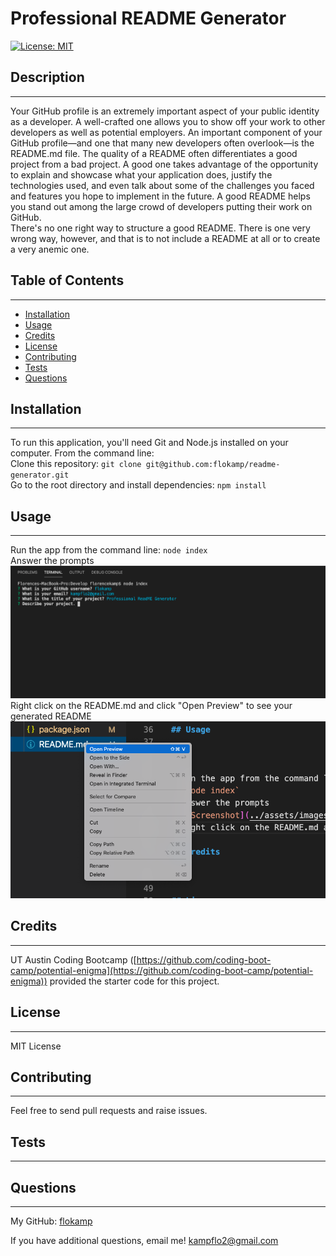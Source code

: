 Professional README Generator
==========

[![License: MIT](https://img.shields.io/badge/License-MIT-yellow.svg)](https://opensource.org/licenses/MIT)

## Description
-----------------
Your GitHub profile is an extremely important aspect of your public identity as a developer. A well-crafted one allows you to show off your work to other developers as well as potential employers. An important component of your GitHub profile—and one that many new developers often overlook—is the README.md file. The quality of a README often differentiates a good project from a bad project. A good one takes advantage of the opportunity to explain and showcase what your application does, justify the technologies used, and even talk about some of the challenges you faced and features you hope to implement in the future. A good README helps you stand out among the large crowd of developers putting their work on GitHub. <br> There's no one right way to structure a good README. There is one very wrong way, however, and that is to not include a README at all or to create a very anemic one.

## Table of Contents
-----------------
* [Installation](#installation)
* [Usage](#usage)
* [Credits](#credits)
* [License](#license)
* [Contributing](#contributing)
* [Tests](#tests)
* [Questions](#questions)

## Installation
-----------------
To run this application, you'll need Git and Node.js installed on your computer. From the command line: <br>Clone this repository: `git clone git@github.com:flokamp/readme-generator.git`<br>Go to the root directory and install dependencies: `npm install`

## Usage
-----------------
Run the app from the command line: `node index`<br> Answer the prompts<br>![Screenshot](assets/images/prompts.png)<br>Right click on the README.md and click "Open Preview" to see your generated README<br>![Screenshot](assets/images/preview.png)

## Credits
-----------------
UT Austin Coding Bootcamp ([https://github.com/coding-boot-camp/potential-enigma](https://github.com/coding-boot-camp/potential-enigma)) provided the starter code for this project.

## License
-----------------
MIT License

## Contributing
-----------------
Feel free to send pull requests and raise issues.

## Tests
-----------------


## Questions
-----------------
My GitHub: [flokamp](https://github.com/flokamp)

If you have additional questions, email me! kampflo2@gmail.com
